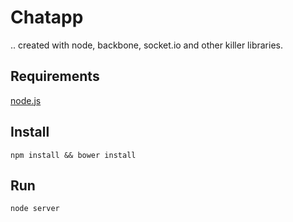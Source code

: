 Chatapp
=======

.. created with node, backbone, socket.io and other killer libraries. 


Requirements
------------

[node.js](http://nodejs.org)


Install
-------

    npm install && bower install


Run
---

    node server

